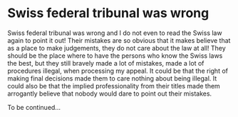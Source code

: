 # Swiss federal tribunal was wrong
Swiss federal tribunal was wrong and I do not even to read the Swiss law again to point it out! Their mistakes are so obvious that it makes believe that as a place to make judgements, they do not care about the law at all! They should be the place where to have the persons who know the Swiss laws the best, but they still bravely made a lot of mistakes, made a lot of procedures illegal, when processing my appeal. It could be that the right of making final decisions made them to care nothing about being illegal. It could also be that the implied professionality from their titles made them arrogantly believe that nobody would dare to point out their mistakes.

To be continued...
